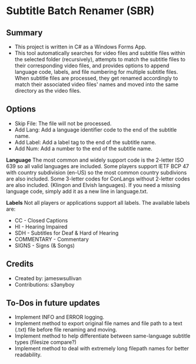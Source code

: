 


# Subtitle Batch Renamer (SBR)


## Summary

- This project is written in C# as a Windows Forms App.
- This tool automatically searches for video files and subtitle files within the selected folder (recursively), attempts to match the subtitle files to their corresponding video files, and provides options to append language code, labels, and file numbering for multiple subtitle files. When subtitle files are processed, they get renamed accordingly to match their associated video files' names and moved into the same directory as the video files. 

## Options 
- Skip File: The file will not be processed.
- Add Lang: Add a language identifier code to the end of the subtitle name.
- Add Label: Add a label tag to the end of the subtitle name.
- Add Num: Add a number to the end of the subtitle name.

**Language**
The most common and widely support code is the 2-letter ISO 639 so all valid languages are included. Some players support IETF BCP 47 with country subdivision (en-US) so the most common country subdivions are also included. Some 3-letter codes for ConLangs without 2-letter codes are also included. (Klingon and Elvish languages). 
If you need a missing language code, simply add it as a new line in language.txt.

**Labels**
Not all players or applications support all labels. The available labels are:
- CC - Closed Captions
- HI - Hearing Impaired
- SDH - Subtitles for Deaf & Hard of Hearing
- COMMENTARY - Commentary
- SIGNS - Signs (& Songs) 

## Credits
- Created by: jameswsullivan
- Contributions: s3anyboy

## To-Dos in future updates

- Implement INFO and ERROR logging.
- Implement method to export original file names and file path to a text (.txt) file before file renaming and moving.
- Implement method to help differentiate between same-language subtitle types (filesize compare?)
- Implement method to deal with extremely long filepath names for better readability.
